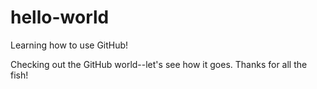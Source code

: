 # hello-world
Learning how to use GitHub!

Checking out the GitHub world--let's see how it goes.
Thanks for all the fish!
